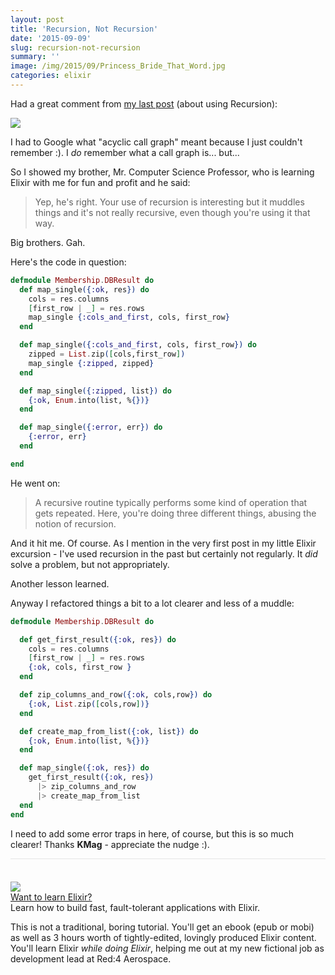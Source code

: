 ```yaml
---
layout: post
title: 'Recursion, Not Recursion'
date: '2015-09-09'
slug: recursion-not-recursion
summary: ''
image: /img/2015/09/Princess_Bride_That_Word.jpg
categories: elixir
---
```


Had a great comment from [my last post](http://rob.conery.io/2015/09/04/using-recursion-in-elixir-to-break-your-oo-brain/) (about using Recursion):

![](https://blog.bigmachine.io/img/2015/09/Screen-Shot-2015-09-09-at-8.55.13-AM-1024x226.png)

I had to Google what "acyclic call graph" meant because I just couldn't remember :). I *do* remember what a call graph is... but...

So I showed my brother, Mr. Computer Science Professor, who is learning Elixir with me for fun and profit and he said:

> Yep, he's right. Your use of recursion is interesting but it muddles things and it's not really recursive, even though you're using it that way.

Big brothers. Gah.

Here's the code in question:

```elixir
defmodule Membership.DBResult do
  def map_single({:ok, res}) do
    cols = res.columns
    [first_row | _] = res.rows
    map_single {:cols_and_first, cols, first_row}
  end

  def map_single({:cols_and_first, cols, first_row}) do
    zipped = List.zip([cols,first_row])
    map_single {:zipped, zipped}
  end

  def map_single({:zipped, list}) do
    {:ok, Enum.into(list, %{})}
  end

  def map_single({:error, err}) do
    {:error, err}
  end

end
```

He went on:

> A recursive routine typically performs some kind of operation that gets repeated. Here, you're doing three different things, abusing the notion of recursion.

And it hit me. Of course. As I mention in the very first post in my little Elixir excursion - I've used recursion in the past but certainly not regularly. It *did* solve a problem, but not appropriately.

Another lesson learned.

Anyway I refactored things a bit to a lot clearer and less of a muddle:

```elixir
defmodule Membership.DBResult do

  def get_first_result({:ok, res}) do
    cols = res.columns
    [first_row | _] = res.rows
    {:ok, cols, first_row }
  end

  def zip_columns_and_row({:ok, cols,row}) do
    {:ok, List.zip([cols,row])}
  end

  def create_map_from_list({:ok, list}) do
    {:ok, Enum.into(list, %{})}
  end

  def map_single({:ok, res}) do
    get_first_result({:ok, res})
      |> zip_columns_and_row
      |> create_map_from_list
  end
end
```

I need to add some error traps in here, of course, but this is so much clearer! Thanks **KMag** - appreciate the nudge :).


<div class="ui items" style="padding-top:36px;border-top:1px solid #e5e5e5;">
  <div class="item">
    <div class="image">
      <a href="https://goo.gl/zvMHWK" target=_blank>
        <img src="/img/red4_product_slide.png">
      </a>
    </div>
    <div class="content">
      <a class="header" href="https://goo.gl/zvMHWK">Want to learn Elixir?</a>
      <div class="meta">
        <span>Learn how to build fast, fault-tolerant applications with Elixir.</span>
      </div>
      <div class="description">
        <p>
          This is not a traditional, boring tutorial. You'll get an ebook (epub or mobi) as well as 3 hours worth of tightly-edited,
          lovingly produced Elixir content. You'll learn Elixir <i> while doing Elixir</i>, helping me out at my new fictional job
          as development lead at Red:4 Aerospace.
        </p>
      </div>
    </div>
  </div>
</div>
